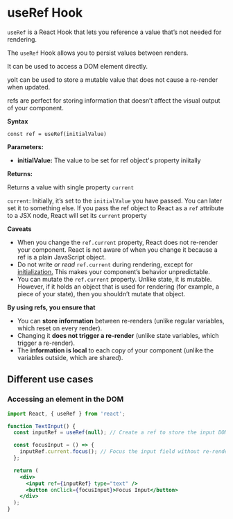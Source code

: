 # useRef Hook

`useRef` is a React Hook that lets you reference a value that’s not needed for rendering.

The `useRef` Hook allows you to persist values between renders.

It can be used to access a DOM element directly.

yoIt can be used to store a mutable value that does not cause a re-render when updated.

refs are perfect for storing information that doesn’t affect the visual output of your component. 



**Syntax**

`const ref = useRef(initialValue)`

**Parameters:**

- **initialValue:** The value to be set for ref object's property iniitally

**Returns:**

Returns a value with single property  `current` 

`current`: Initially, it’s set to the `initialValue` you have passed. You can later set it to something else. If you pass the ref object to React as a `ref` attribute to a JSX node, React will set its `current` property

**Caveats**

- When you change the `ref.current` property, React does not re-render your component. React is not aware of when you change it because a ref is a plain JavaScript object.
- Do not write *or read* `ref.current` during rendering, except for [initialization.](https://react.dev/reference/react/useRef#avoiding-recreating-the-ref-contents) This makes your component’s behavior unpredictable.
- You can mutate the `ref.current` property. Unlike state, it is mutable. However, if it holds an object that is used for rendering (for example, a piece of your state), then you shouldn’t mutate that object.

**By using refs, you ensure that**

- You can **store information** between re-renders (unlike regular variables, which reset on every render).
- Changing it **does not trigger a re-render** (unlike state variables, which trigger a re-render).
- The **information is local** to each copy of your component (unlike the variables outside, which are shared).

## Different use cases

### Accessing an element in the DOM

```jsx
import React, { useRef } from 'react';

function TextInput() {
  const inputRef = useRef(null); // Create a ref to store the input DOM element

  const focusInput = () => {
    inputRef.current.focus(); // Focus the input field without re-rendering
  };

  return (
    <div>
      <input ref={inputRef} type="text" />
      <button onClick={focusInput}>Focus Input</button>
    </div>
  );
}
```

